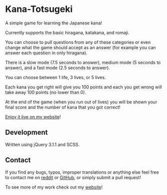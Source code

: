 # Kana-Totsugeki
A simple game for learning the Japanese kana!  

Currently supports the basic hiragana, katakana, and romaji. 

You can choose to pull questions from any of these categories or even change what the game should accept as an answer (for example you can answer each question in only hiragana).  
  
There is a slow mode (7.5 seconds to answer), medium mode (5 seconds to answer), and a fast mode (2.5 seconds to answer).   
    
You can choose between 1 life, 3 lives, or 5 lives.  

Each kana you get right will give you 100 points and each you get wrong will take away 100 points (no lower than 0).  

At the end of the game (when you run out of lives) you will be shown your final score and the number of kana that you got correct!

[Enjoy it live on my website](https://www.replaceits.me/kana-totsugeki/)!

## Development
Written using jQuery 3.1.1 and SCSS.

## Contact
If you find any bugs, typos, improper translations or anything else feel free to contact me on [reddit](https://www.reddit.com/user/replaceits/) or [GitHub](https://github.com/replaceits), or simply submit a pull request!  

To see more of my work check out my [website](https://www.replaceits.me)!
